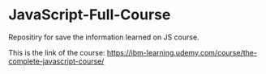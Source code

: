 # JavaScript-Full-Course
Repositiry for save the information learned on JS course.


This is the link of the course: https://ibm-learning.udemy.com/course/the-complete-javascript-course/

